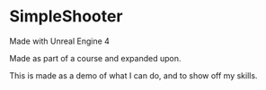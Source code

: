 # SimpleShooter
 
Made with Unreal Engine 4

Made as part of a course and expanded upon.

This is made as a demo of what I can do, and to show off my skills.
